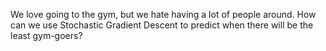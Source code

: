 We love going to the gym, but we hate having a lot of people around. How can we use Stochastic Gradient Descent to predict when there will be the least gym-goers?
